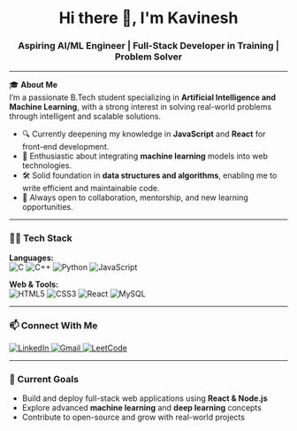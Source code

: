 <h1 align="center">Hi there 👋, I'm Kavinesh</h1>
<h3 align="center">Aspiring AI/ML Engineer | Full-Stack Developer in Training | Problem Solver</h3>

---

🎓 **About Me**  
I’m a passionate B.Tech student specializing in **Artificial Intelligence and Machine Learning**, with a strong interest in solving real-world problems through intelligent and scalable solutions.

- 🔍 Currently deepening my knowledge in **JavaScript** and **React** for front-end development.  
- 🧠 Enthusiastic about integrating **machine learning** models into web technologies.  
- 🛠️ Solid foundation in **data structures and algorithms**, enabling me to write efficient and maintainable code.  
- 🤝 Always open to collaboration, mentorship, and new learning opportunities.

---

### 🧑‍💻 Tech Stack
**Languages:**  
![C](https://img.shields.io/badge/C-00599C?style=for-the-badge&logo=c&logoColor=white)
![C++](https://img.shields.io/badge/C++-00599C?style=for-the-badge&logo=cplusplus&logoColor=white)
![Python](https://img.shields.io/badge/Python-3776AB?style=for-the-badge&logo=python&logoColor=white)
![JavaScript](https://img.shields.io/badge/JavaScript-F7DF1E?style=for-the-badge&logo=javascript&logoColor=black)

**Web & Tools:**  
![HTML5](https://img.shields.io/badge/HTML5-E34F26?style=for-the-badge&logo=html5&logoColor=white)
![CSS3](https://img.shields.io/badge/CSS3-1572B6?style=for-the-badge&logo=css3&logoColor=white)
![React](https://img.shields.io/badge/React-20232A?style=for-the-badge&logo=react&logoColor=61DAFB)
![MySQL](https://img.shields.io/badge/MySQL-00000F?style=for-the-badge&logo=mysql&logoColor=white)

---



### 📫 Connect With Me
<p align="left">
  <a href="https://www.linkedin.com/in/kavinesh-s-553b16296/" target="_blank">
    <img src="https://img.shields.io/badge/LinkedIn-blue?style=for-the-badge&logo=linkedin&logoColor=white" alt="LinkedIn">
  </a>
  <a href="mailto:kavinesh252006@gmail.com" target="_blank">
    <img src="https://img.shields.io/badge/Gmail-D14836?style=for-the-badge&logo=gmail&logoColor=white" alt="Gmail">
  </a>
  <a href="https://leetcode.com/kavinesh02" target="_blank">
    <img src="https://img.shields.io/badge/LeetCode-FFA116?style=for-the-badge&logo=leetcode&logoColor=black" alt="LeetCode">
  </a>
</p>

---

### 🚀 Current Goals
- Build and deploy full-stack web applications using **React & Node.js**
- Explore advanced **machine learning** and **deep learning** concepts
- Contribute to open-source and grow with real-world projects
